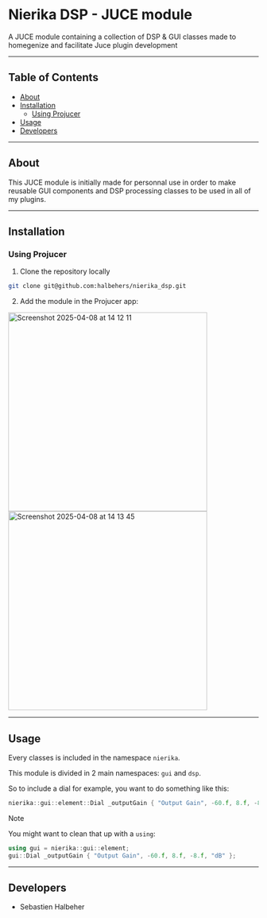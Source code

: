 # Nierika DSP - JUCE module

A JUCE module containing a collection of DSP &amp; GUI classes made to homegenize and facilitate Juce plugin development

---

## Table of Contents

- [About](#about)
- [Installation](#installation)
  - [Using Projucer](#using-projucer)
- [Usage](#usage)
- [Developers](#developers)

---

## About

This JUCE module is initially made for personnal use in order to make reusable GUI components and DSP processing classes to be used in all of my plugins.

---

## Installation

### Using Projucer

1. Clone the repository locally
```bash
git clone git@github.com:halbehers/nierika_dsp.git
```

2. Add the module in the Projucer app:

<span>
<img width="400" alt="Screenshot 2025-04-08 at 14 12 11" src="https://github.com/user-attachments/assets/85a46d77-a872-47b7-ac43-5f47a4e2fc05" />
</span>
<span>
<img width="400" alt="Screenshot 2025-04-08 at 14 13 45" src="https://github.com/user-attachments/assets/a9a5efda-7401-41c6-ab8f-505cf325f38f" />
</span>

---

## Usage

Every classes is included in the namespace `nierika`.

This module is divided in 2 main namespaces: `gui` and `dsp`.

So to include a dial for example, you want to do something like this:

```cpp
nierika::gui::element::Dial _outputGain { "Output Gain", -60.f, 8.f, -8.f, "dB" };
```

> [!NOTE]
> You might want to clean that up with a `using`:
> ```cpp
> using gui = nierika::gui::element;
> gui::Dial _outputGain { "Output Gain", -60.f, 8.f, -8.f, "dB" };
> ```

---

## Developers

- Sebastien Halbeher
